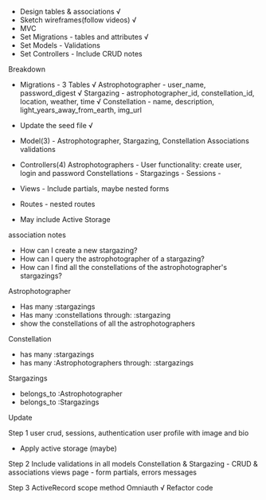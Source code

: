 - Design tables & associations √
- Sketch wireframes(follow videos)  √
- MVC 
- Set Migrations - tables and attributes √
- Set Models - Validations
- Set Controllers - Include CRUD notes

Breakdown

- Migrations - 3 Tables √
    Astrophotographer - user_name, password_digest √
Stargazing - astrophotographer_id, constellation_id, location, weather, time √
    Constellation - name, description, light_years_away_from_earth, img_url
- Update the seed file √

- Model(3) - Astrophotographer, Stargazing, Constellation
    Associations 
    validations

- Controllers(4)
    Astrophotographers - User functionality: create user, login and password
    Constellations -
    Stargazings -
    Sessions -

- Views - Include partials, maybe nested forms

- Routes - nested routes

* May include Active Storage

association notes
- How can I create a new stargazing?
- How can I query the astrophotographer of a stargazing?
- How can I find all the constellations of the astrophotographer's    stargazings? 

Astrophotographer 
- Has many :stargazings
- Has many :constellations through: :stargazing
- show the constellations of all the astrophotographers

Constellation
- has many :stargazings 
- has many :Astrophotographers through: :stargazings 

Stargazings
- belongs_to :Astrophotographer
- belongs_to :Stargazings

Update

Step 1
user crud, sessions, authentication
user profile with image and bio
* Apply active storage (maybe)

Step 2
Include validations in all models 
Constellation & Stargazing - CRUD & associations
views page - form partials, errors messages

Step 3 
ActiveRecord scope method
Omniauth √
Refactor code


